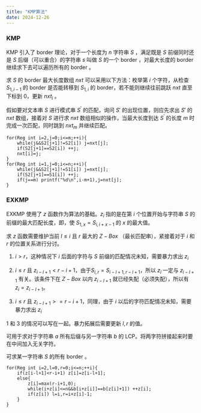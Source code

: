```yaml
---
title: "KMP算法"
date: 2024-12-26
---
```

### KMP

$\textrm{KMP}$ 引入了 $\textrm{border}$ 理论，对于一个长度为 $n$ 字符串 $S$ ，满足既是 $S$ 前缀同时还是 $S$ 后缀（可以重合）的字符串 $s$ 叫做 $S$ 的一个 $\textrm{border}$ ，对最大长度的 $\textrm{border}$ 继续求下去可以遍历所有的 $\textrm{border}$ 。

求 $S$ 的 $\textrm{border}$ 最大长度数组 $nxt$ 可以采用以下方法：枚举第 $i$ 个字符，从检查 $S_{1,i-1}$ 的 $\textrm{border}$ 是否能转移到 $S_{1,i}$ 的 $\textrm{border}$，若不能则继续往前跳跃 $nxt$ 直至下标到 $0$，更新 $nxt_i$ 。

假如要对文本串 $S$ 进行模式串 $S^{'}$ 的匹配，询问 $S{'}$ 的出现位置，则应先求出 $S{'}$ 的 $nxt$ 数组，接着对 $S$ 进行求 $nxt$ 数组相似的操作，当最大长度到达 $S^{'}$ 的长度 $m$ 时完成一次匹配，同时跳到 $nxt_m$ 并继续匹配。

```
for(Reg int i=2,j=0;i<=m;++i){
    while(j&&S2[j+1]!=S2[i]) j=nxt[j];
    if(S2[j+1]==S2[i]) ++j;
    nxt[i]=j;
}
for(Reg int i=1,j=0;i<=n;++i){
    while(j&&S2[j+1]!=S1[i]) j=nxt[j];
    if(S2[j+1]==S1[i]) ++j;
    if(j==m) printf("%d\n",i-m+1),j=nxt[j];
}

```
### EXKMP

$\textrm{EXKMP}$ 使用了 $z$ 函数作为算法的基础。$z_i$ 指的是在第 $i$ 个位置开始与字符串 $S$ 的前缀的最大匹配长度，即，使 $S_{1,x}=S_{i,i+x-1}$ 的 $x$ 的最大值。

求 $z$ 函数需要维护当前 $l \le i$ 且 $r$ 最大的 $Z-Box$ （最长匹配串），紧接着对于 $i$ 和 $r$ 的位置关系进行分讨。

1. $i > r$，这种情况下 $i$ 后面的字符与 $S$ 前缀的匹配情况未知，需要暴力求出 $z_i$ 

2. $i\le r$ 且 $z_{i-l+1} <r-i+1$，由于$S_{i,r}=S_{i-l+1,r-l+1}$，所以 $z_i$ 一定与 $z_{i-l+1}$ 有关。该条件下在 $Z-Box$ 以内 $z_{i-l+1}$ 就已经失配（必须失配），所以有 $z_i=z_{i-l+1}$。

3. $i\le r$ 且 $z_{i-l+1} >=r-i+1$，同理，由于 $i$ 以后的字符匹配情况未知，需要暴力求出 $z_i$

$1$ 和 $3$ 的情况可以写在一起。暴力拓展后需要更新 $l,r$ 的值。

可用于求对于字符串 $a$ 所有后缀与另一字符串 $b$ 的 $\textrm{LCP}$。将两字符拼接起来时要在中间加入无关字符。

可求某一字符串 $S$ 的所有 $\textrm{border}$ 。

```
for(Reg int i=2,l=0,r=0;i<=n;++i){
    if(z[i-l+1]<r-i+1) z[i]=z[i-l+1];
    else{
        z[i]=max(r-i+1,0);
        while(i+z[i]<=n&&b[i+z[i]]==b[z[i]+1]) ++z[i];
        if(z[i]) l=i,r=i+z[i]-1;
    }
}
```
